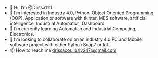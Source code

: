 - 👋 Hi, I’m @Drissa1111
- 👀 I’m interested in Industry 4.0, Python, Object Oriented Programming (OOP), Application or software with tkinter, MES software, artificial intelligence, Industrial Automation, Dashboard
- 🌱 I’m currently learning Automation and Industrial Computing, Electronics.
- 💞️ I’m looking to collaborate on on an industry 4.0 PC and Mobile software project with either Python Snap7 or IoT.
- 📫 How to reach me drissacoulibaly247@gmail.com

<!---
Drissa1111/Drissa1111 is a ✨ special ✨ repository because its `README.md` (this file) appears on your GitHub profile.
You can click the Preview link to take a look at your changes.
--->
